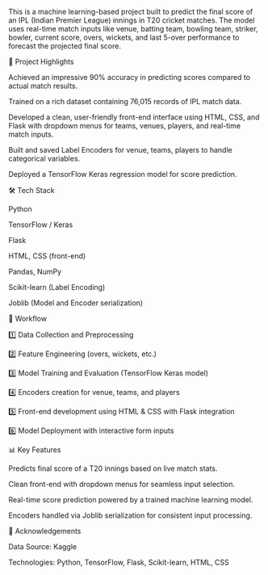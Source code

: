 This is a machine learning-based project built to predict the final score of an IPL (Indian Premier League) innings in T20 cricket matches. The model uses real-time match inputs like venue, batting team, bowling team, striker, bowler, current score, overs, wickets, and last 5-over performance to forecast the projected final score.

📌 Project Highlights

Achieved an impressive 90% accuracy in predicting scores compared to actual match results.

Trained on a rich dataset containing 76,015 records of IPL match data.

Developed a clean, user-friendly front-end interface using HTML, CSS, and Flask with dropdown menus for teams, venues, players, and real-time match inputs.

Built and saved Label Encoders for venue, teams, players to handle categorical variables.

Deployed a TensorFlow Keras regression model for score prediction.

🛠️ Tech Stack

Python

TensorFlow / Keras

Flask

HTML, CSS (front-end)

Pandas, NumPy

Scikit-learn (Label Encoding)

Joblib (Model and Encoder serialization)

📌 Workflow

1️⃣ Data Collection and Preprocessing

2️⃣ Feature Engineering (overs, wickets, etc.)

3️⃣ Model Training and Evaluation (TensorFlow Keras model)

4️⃣ Encoders creation for venue, teams, and players

5️⃣ Front-end development using HTML & CSS with Flask integration

6️⃣ Model Deployment with interactive form inputs

📊 Key Features

Predicts final score of a T20 innings based on live match stats.

Clean front-end with dropdown menus for seamless input selection.

Real-time score prediction powered by a trained machine learning model.

Encoders handled via Joblib serialization for consistent input processing.

📢 Acknowledgements

Data Source: Kaggle

Technologies: Python, TensorFlow, Flask, Scikit-learn, HTML, CSS

